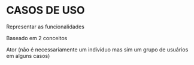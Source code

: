 # CASOS DE USO

Representar as funcionalidades

Baseado em 2 conceitos

Ator (não é necessariamente um indivíduo mas sim um grupo de usuários em alguns casos)



